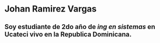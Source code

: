 # Johan Ramirez Vargas

## Soy estudiante de 2do año de *ing en sistemas* en Ucateci vivo en la Republica Dominicana.

